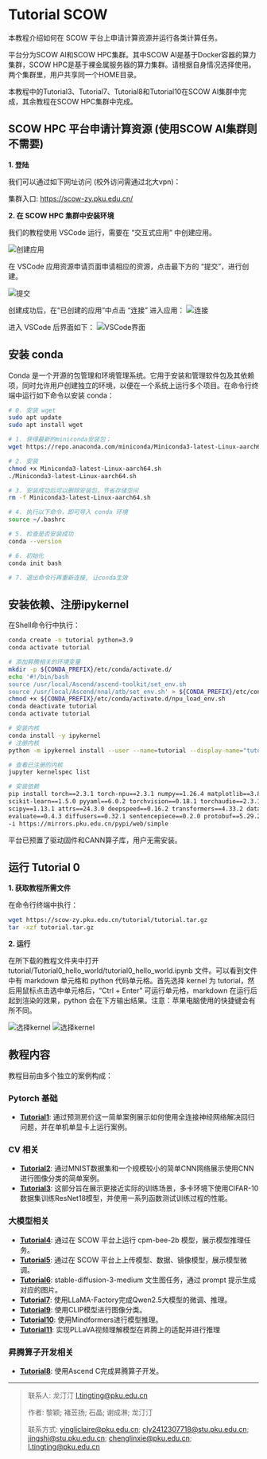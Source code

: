 # Tutorial SCOW
本教程介绍如何在 SCOW 平台上申请计算资源并运行各类计算任务。

平台分为SCOW AI和SCOW HPC集群。其中SCOW AI是基于Docker容器的算力集群，SCOW HPC是基于裸金属服务器的算力集群。请根据自身情况选择使用。两个集群里，用户共享同一个HOME目录。

本教程中的Tutorial3、Tutorial7、Tutorial8和Tutorial10在SCOW AI集群中完成，其余教程在SCOW HPC集群中完成。

## SCOW HPC 平台申请计算资源 (使用SCOW AI集群则不需要)

**1. 登陆**

我们可以通过如下网址访问 (校外访问需通过北大vpn)：

集群入口: https://scow-zy.pku.edu.cn/

**2. 在 SCOW HPC 集群中安装环境** 

我们的教程使用 VSCode 运行，需要在 “交互式应用” 中创建应用。

![创建应用](tutorial_scow_for_ai.assets/image-1.png)

在 VSCode 应用资源申请页面申请相应的资源，点击最下方的 “提交”，进行创建。

![提交](tutorial_scow_for_ai.assets/image-2.png)

创建成功后，在“已创建的应用”中点击 “连接” 进入应用：
![连接](tutorial_scow_for_ai.assets/image-3.png)

进入 VSCode 后界面如下：
![VSCode界面](tutorial_scow_for_ai.assets/image-4.png)

## 安装 conda

Conda 是一个开源的包管理和环境管理系统。它用于安装和管理软件包及其依赖项，同时允许用户创建独立的环境，以便在一个系统上运行多个项目。在命令行终端中运行如下命令以安装 conda：

```bash
# 0. 安装 wget
sudo apt update
sudo apt install wget

# 1. 获得最新的miniconda安装包；
wget https://repo.anaconda.com/miniconda/Miniconda3-latest-Linux-aarch64.sh

# 2. 安装
chmod +x Miniconda3-latest-Linux-aarch64.sh
./Miniconda3-latest-Linux-aarch64.sh

# 3. 安装成功后可以删除安装包，节省存储空间
rm -f Miniconda3-latest-Linux-aarch64.sh

# 4. 执行以下命令，即可导入 conda 环境
source ~/.bashrc

# 5. 检查是否安装成功
conda --version

# 6. 初始化
conda init bash

# 7. 退出命令行再重新连接, 让conda生效
```

## 安装依赖、注册ipykernel

在Shell命令行中执行：

```bash
conda create -n tutorial python=3.9
conda activate tutorial

# 添加昇腾相关的环境变量
mkdir -p ${CONDA_PREFIX}/etc/conda/activate.d/
echo '#!/bin/bash
source /usr/local/Ascend/ascend-toolkit/set_env.sh
source /usr/local/Ascend/nnal/atb/set_env.sh' > ${CONDA_PREFIX}/etc/conda/activate.d/npu_load_env.sh
chmod +x ${CONDA_PREFIX}/etc/conda/activate.d/npu_load_env.sh
conda deactivate tutorial
conda activate tutorial

# 安装内核
conda install -y ipykernel
# 注册内核
python -m ipykernel install --user --name=tutorial --display-name="tutorial"

# 查看已注册的内核
jupyter kernelspec list

# 安装依赖
pip install torch==2.3.1 torch-npu==2.3.1 numpy==1.26.4 matplotlib==3.8.4 pandas==2.2.2 \
scikit-learn==1.5.0 pyyaml==6.0.2 torchvision==0.18.1 torchaudio==2.3.1 accelerate==1.2.1 \
scipy==1.13.1 attrs==24.3.0 deepspeed==0.16.2 transformers==4.33.2 datasets==3.2.0 \
evaluate==0.4.3 diffusers==0.32.1 sentencepiece==0.2.0 protobuf==5.29.2 \
-i https://mirrors.pku.edu.cn/pypi/web/simple
```
平台已预置了驱动固件和CANN算子库，用户无需安装。

## 运行 Tutorial 0

**1. 获取教程所需文件**

在命令行终端中执行：

```bash
wget https://scow-zy.pku.edu.cn/tutorial/tutorial.tar.gz
tar -xzf tutorial.tar.gz
```

**2. 运行**

在所下载的教程文件夹中打开 tutorial/Tutorial0_hello_world/tutorial0_hello_world.ipynb 文件。可以看到文件中有 markdown 单元格和 python 代码单元格。首先选择  kernel 为 tutorial，然后用鼠标点击选中单元格后，“Ctrl + Enter” 可运行单元格，markdown 在运行后起到渲染的效果，python 会在下方输出结果。注意：苹果电脑使用的快捷键会有所不同。

![选择kernel](tutorial_scow_for_ai.assets/image-5.png)
![选择kernel](tutorial_scow_for_ai.assets/image-6.png)

## 教程内容

教程目前由多个独立的案例构成：

### Pytorch 基础
  - **[Tutorial1](Tutorial1_regression/tutorial1_regression.ipynb)**: 通过预测房价这一简单案例展示如何使用全连接神经网络解决回归问题，并在单机单显卡上运行案例。

### CV 相关
  - **[Tutorial2](Tutorial2_classification/tutorial2_classification.ipynb)**: 通过MNIST数据集和一个规模较小的简单CNN网络展示使用CNN进行图像分类的简单案例。
  - **[Tutorial3](Tutorial3_CV/tutorial3_CV.ipynb)**: 这部分旨在展示更接近实际的训练场景，多卡环境下使用CIFAR-10数据集训练ResNet18模型，并使用一系列函数测试训练过程的性能。

### 大模型相关
  - **[Tutorial4](Tutorial4_大模型推理/tutorial4_大模型推理.ipynb)**: 通过在 SCOW 平台上运行 cpm-bee-2b 模型，展示模型推理任务。
  - **[Tutorial5](Tutorial5_Bert模型微调/tutorial5_Bert模型微调.ipynb)**: 通过在 SCOW 平台上上传模型、数据、镜像模型，展示模型微调。
  - **[Tutorial6](Tutorial6_stable-diffusion-3-medium/tutorial6_stable_diffusion.ipynb)**: stable-diffusion-3-medium 文生图任务，通过 prompt 提示生成对应的图片。
  - **[Tutorial7](Tutorial7_llama_factory/tutorial7_llama_factory.ipynb)**: 使用LLaMA-Factory完成Qwen2.5大模型的微调、推理。
  - **[Tutorial9](Tutorial9_CLIP/tutorial9_CLIP.ipynb)**: 使用CLIP模型进行图像分类。
  - **[Tutorial10](Tutorial10_Mindformers模型推理/tutorial10_mindformers.ipynb)**: 使用Mindformers进行模型推理。
  - **[Tutorial11](Tutorial11_PLLaVA视频理解模型推理/tutorial11_PLLaVA视频理解模型推理.ipynb)**: 实现PLLaVA视频理解模型在昇腾上的适配并进行推理

### 昇腾算子开发相关
  - **[Tutorial8](Tutorial8_昇腾算子开发/tutorial8_昇腾算子开发.ipynb)**: 使用Ascend C完成昇腾算子开发。

---
> 联系人: 龙汀汀 l.tingting@pku.edu.cn
> 
> 作者: 黎颖; 褚苙扬; 石晶; 谢成淋; 龙汀汀
>
> 联系方式: yingliclaire@pku.edu.cn; cly2412307718@stu.pku.edu.cn; jingshi@stu.pku.edu.cn; chenglinxie@pku.edu.cn; l.tingting@pku.edu.cn
